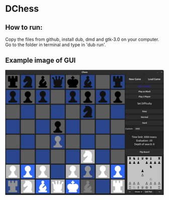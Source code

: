 # DChess
## How to run:
Copy the files from github, install dub, dmd and gtk-3.0 on your computer. Go to the folder in terminal and type in 'dub run'.
## Example image of GUI
![alt text](https://raw.githubusercontent.com/taitaisama/DChess/main/sample.png)
